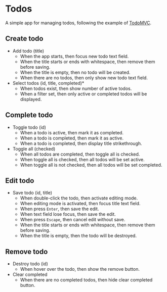 # Todos

A simple app for managing todos, following the example of
[TodoMVC](https://todomvc.com).

## Create todo

- Add todo (title)
  - When the app starts, then focus new todo text field.
  - When the title starts or ends with whitespace, then remove them before
    saving.
  - When the title is empty, then no todo will be created.
  - When there are no todos, then only show new todo text field.
- Select todos (id, title, completed)\*
  - When todos exist, then show number of active todos.
  - When a filter set, then only active or completed todos will be displayed.

## Complete todo

- Toggle todo (id)
  - When a todo is active, then mark it as completed.
  - When a todo is completed, then mark it as active.
  - When a todo is completed, then display title strikethrough.
- Toggle all (checked)
  - When all todos are completed, then toggle all is checked.
  - When toggle all is checked, then all todos will be set active.
  - When toggle all is not checked, then all todos will be set completed.

## Edit todo

- Save todo (id, title)
  - When double-click the todo, then activate editing mode.
  - When editing mode is activated, then focus title text field.
  - When press `Enter`, then save the edit.
  - When text field lose focus, then save the edit.
  - When press `Escape`, then cancel edit without save.
  - When the title starts or ends with whitespace, then remove them before
    saving.
  - When the title is empty, then the todo will be destroyed.

## Remove todo

- Destroy todo (id)
  - When hover over the todo, then show the remove button.
- Clear completed
  - When there are no completed todos, then hide clear completed button.

